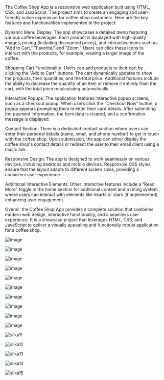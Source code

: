 The Coffee Shop App is a responsive web application built using HTML, CSS, and JavaScript. The project aims to create an engaging and user-friendly online experience for coffee shop customers. Here are the key features and functionalities implemented in the project:

Dynamic Menu Display:
The app showcases a detailed menu featuring various coffee beverages. Each product is displayed with high-quality images, pricing (including discounted prices), and interactive icons such as "Add to Cart," "Favorite," and "Zoom." Users can click these icons to interact with the products, for example, viewing a larger image of the coffee.

Shopping Cart Functionality:
Users can add products to their cart by clicking the "Add to Cart" buttons. The cart dynamically updates to show the products, their quantities, and the total price. Additional features include the ability to decrease the quantity of an item or remove it entirely from the cart, with the total price recalculating automatically.

Interactive Popups:
The application features interactive popup screens, such as a checkout popup. When users click the "Checkout Now" button, a popup appears prompting them to enter their card details. After submitting the payment information, the form data is cleared, and a confirmation message is displayed.

Contact Section:
There is a dedicated contact section where users can enter their personal details (name, email, and phone number) to get in touch with the coffee shop. Upon submission, the app can either display the coffee shop's contact details or redirect the user to their email client using a mailto link.

Responsive Design:
The app is designed to work seamlessly on various devices, including desktops and mobile devices. Responsive CSS styles ensure that the layout adapts to different screen sizes, providing a consistent user experience.

Additional Interactive Elements: 
Other interactive features include a "Read More" toggle in the home section for additional content and a rating system where users can interact with elements like hearts or stars (if implemented), enhancing user engagement.

Overall, the Coffee Shop App provides a complete solution that combines modern web design, interactive functionality, and a seamless user experience. It is a showcase project that leverages HTML, CSS, and JavaScript to deliver a visually appealing and functionally robust application for a coffee shop.

![image](https://github.com/user-attachments/assets/c450e7f3-0eee-43b8-8c0e-25eef0b97284)


![image](https://github.com/user-attachments/assets/6f801898-bfb1-4807-9d7b-d1b564339c19)


![image](https://github.com/user-attachments/assets/0c8778d6-5677-4914-94d9-93793e013d7a)


![image](https://github.com/user-attachments/assets/065ad52c-5b73-4b94-b9b3-5e7b2b05886a)


![image](https://github.com/user-attachments/assets/e3fd959f-993d-43d4-98ed-2044f766585d)


![image](https://github.com/user-attachments/assets/5ae224f7-dd2a-46ec-931e-d7d95a2db64d)


![image](https://github.com/user-attachments/assets/0a138c52-976d-4214-889d-27d3f82d4b13)


![image](https://github.com/user-attachments/assets/9aee72a6-259e-4d1a-bdc9-52e8ac7ebc09)


![image](https://github.com/user-attachments/assets/a185c05a-bb9e-421b-be75-018ac1e228e4)


![image](https://github.com/user-attachments/assets/a4813ab5-ae4a-44e4-8bbf-301faf36decd)


![slika11](https://github.com/user-attachments/assets/80a17340-5ce6-4b5b-a0e4-eef414146400)

![slika12](https://github.com/user-attachments/assets/5aeba13f-4465-4d47-831a-4848439fd20f)

![slika13](https://github.com/user-attachments/assets/5b4cdefb-aa6f-49e7-9379-a9434c44bf48)

![slika14](https://github.com/user-attachments/assets/4d5493dc-948a-4f73-ad72-411297a85be5)

![slika15](https://github.com/user-attachments/assets/d8a1fc87-08b2-4d70-af0e-a2b37835ded1)
